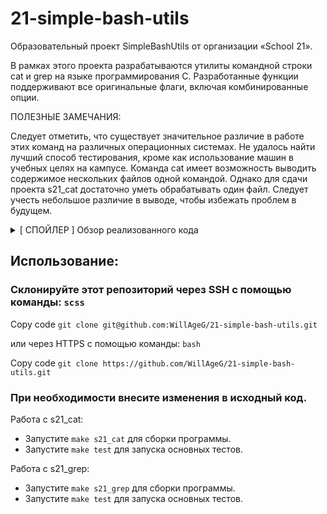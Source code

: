 # 21-simple-bash-utils


Образовательный проект SimpleBashUtils от организации «School 21».


В рамках этого проекта разрабатываются утилиты командной строки cat и grep на языке программирования C. Разработанные функции поддерживают все оригинальные флаги, включая комбинированные опции.


ПОЛЕЗНЫЕ ЗАМЕЧАНИЯ:


Следует отметить, что существует значительное различие в работе этих команд на различных операционных системах. Не удалось найти лучший способ тестирования, кроме как использование машин в учебных целях на кампусе.
Команда cat имеет возможность выводить содержимое нескольких файлов одной командой. Однако для сдачи проекта s21_cat достаточно уметь обрабатывать один файл. Следует учесть небольшое различие в выводе, чтобы избежать проблем в будущем.


<details>
  <summary>[ СПОЙЛЕР ] Обзор реализованного кода</summary>
— Благодарим 21-SCHOOL за предоставленное задание и особые условия обучения ✌️🔥
</details>


## Использование:


### Склонируйте этот репозиторий через SSH с помощью команды: `scss`


Copy code
`git clone git@github.com:WillAgeG/21-simple-bash-utils.git`


или через HTTPS с помощью команды:
`bash`


Copy code
`git clone https://github.com/WillAgeG/21-simple-bash-utils.git`


### При необходимости внесите изменения в исходный код.


Работа с s21_cat:
 - Запустите `make s21_cat` для сборки программы.
 - Запустите `make test` для запуска основных тестов.


Работа с s21_grep:
 - Запустите `make s21_grep` для сборки программы.
 - Запустите `make test` для запуска основных тестов.
